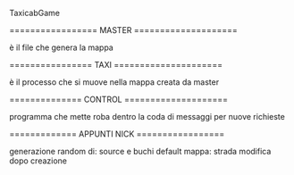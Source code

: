 TaxicabGame


================= MASTER ====================

è il file che genera la mappa









================ TAXI =====================

è il processo che si muove nella mappa creata da master










============== CONTROL ====================

programma che mette roba dentro la coda di messaggi per nuove richieste




============= APPUNTI NICK =================

generazione random di: source e buchi
default mappa: strada
modifica dopo creazione


